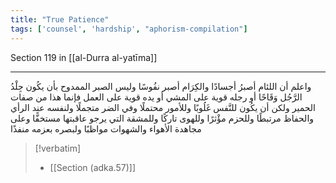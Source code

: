 ```yaml
---
title: "True Patience"
tags: ['counsel', 'hardship', "aphorism-compilation"]
---
```


 Section 119 in [[al-Durra al-yatīma]]

---
واعلم أن اللئام أصبرُ أجسادًا والكِرَام أصبر نفُوسًا  وليس الصبر الممدوح بأن يكُون جِلْدُ الرَّجُل وَقَاحًا أو رجله قوية على المشي أو يده قوية على العمل فإنما هذا من صفات الحمير ولكن أن يكُون للنَّفس غَلُوبًا وللأمور محتملًا وفي الضر متجملًا ولنفسه عند الرأي والحفاظ مرتبطًا وللحزم مؤْثرًا وللهوى تاركًا وللمشقة التي يرجو عاقبتها مستخفًّا وعلى مجاهدة الأهواء والشهوات مواظبًا ولبصره بعزمه منفذًا

> [!verbatim]
> - [[Section (adka.57)]]
